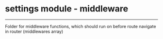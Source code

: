 # settings module - middleware

---

Folder for middleware functions, which should run on before route navigate in router (middlewares array)
